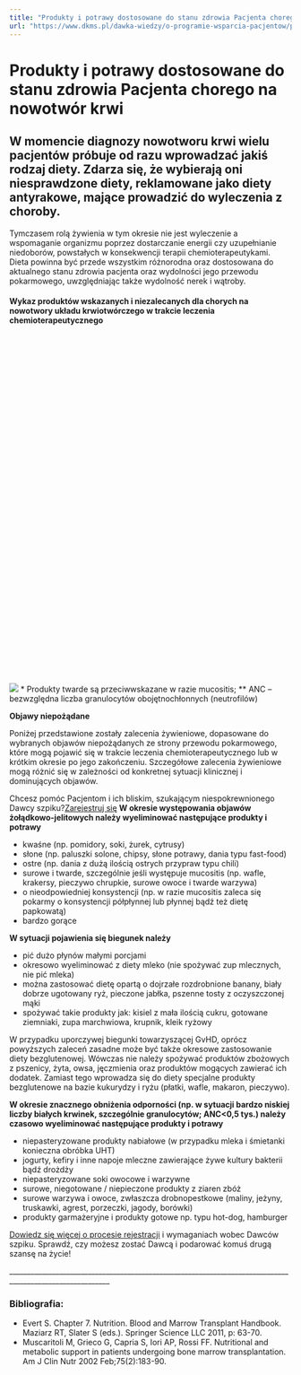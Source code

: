 ```yaml
---
title: "Produkty i potrawy dostosowane do stanu zdrowia Pacjenta chorego na nowotwór krwi"
url: "https://www.dkms.pl/dawka-wiedzy/o-programie-wsparcia-pacjentow/produkty-potrawy-dostosowane-do-stanu-zdrowia-pacjenta-chorego-na-nowotwor-krwi"
---
```


# Produkty i potrawy dostosowane do stanu zdrowia Pacjenta chorego na nowotwór krwi

## W momencie diagnozy nowotworu krwi wielu pacjentów próbuje od razu wprowadzać jakiś rodzaj diety. Zdarza się, że wybierają oni niesprawdzone diety, reklamowane jako diety antyrakowe, mające prowadzić do wyleczenia z choroby.

Tymczasem rolą żywienia w tym okresie nie jest wyleczenie a wspomaganie organizmu poprzez dostarczanie energii czy uzupełnianie niedoborów, powstałych w konsekwencji terapii chemioterapeutykami. Dieta powinna być przede wszystkim różnorodna oraz dostosowana do aktualnego stanu zdrowia pacjenta oraz wydolności jego przewodu pokarmowego, uwzględniając także wydolność nerek i wątroby.


#### Wykaz produktów wskazanych i niezalecanych dla chorych na nowotwory układu krwiotwórczego w trakcie leczenia chemioterapeutycznego


![](data:image/svg+xml;charset=utf-8,%3Csvg%20height='1230'%20width='1000'%20xmlns='http://www.w3.org/2000/svg'%20version='1.1'%3E%3C/svg%3E)![]()![](https://assets-eu-01.kc-usercontent.com:443/bed48093-082e-0109-4b5f-7bdadab5eedd/ed1dbe57-9ce2-4116-acdc-b7922f914b43/wykaz_produktow.png?w=622&h=765&auto=format&lossless=true&fit=cover)
\* Produkty twarde są przeciwwskazane w razie mucositis; \*\* ANC – bezwzględna liczba granulocytów obojętnochłonnych (neutrofilów)


**Objawy niepożądane**  

  

Poniżej przedstawione zostały zalecenia żywieniowe, dopasowane do wybranych objawów niepożądanych ze strony przewodu pokarmowego, które mogą pojawić się w trakcie leczenia chemioterapeutycznego lub w krótkim okresie po jego zakończeniu. Szczegółowe zalecenia żywieniowe mogą różnić się w zależności od konkretnej sytuacji klinicznej i dominujących objawów.


Chcesz pomóc Pacjentom i ich bliskim, szukającym niespokrewnionego Dawcy szpiku?[Zarejestruj się](/zarejestruj-sie-teraz "Zarejestruj sie teraz")
**W okresie występowania objawów żołądkowo\-jelitowych należy wyeliminować następujące produkty i potrawy**


* kwaśne (np. pomidory, soki, żurek, cytrusy)
* słone (np. paluszki solone, chipsy, słone potrawy, dania typu fast\-food)
* ostre (np. dania z dużą ilością ostrych przypraw typu chili)
* surowe i twarde, szczególnie jeśli występuje mucositis (np. wafle, krakersy, pieczywo chrupkie, surowe owoce i twarde warzywa)
* o nieodpowiedniej konsystencji (np. w razie mucositis zaleca się pokarmy o konsystencji półpłynnej lub płynnej bądź też dietę papkowatą)
* bardzo gorące


**W sytuacji pojawienia się biegunek należy**


* pić dużo płynów małymi porcjami
* okresowo wyeliminować z diety mleko (nie spożywać zup mlecznych, nie pić mleka)
* można zastosować dietę opartą o dojrzałe rozdrobnione banany, biały dobrze ugotowany ryż, pieczone jabłka, pszenne tosty z oczyszczonej mąki
* spożywać takie produkty jak: kisiel z mała ilością cukru, gotowane ziemniaki, zupa marchwiowa, krupnik, kleik ryżowy


W przypadku uporczywej biegunki towarzyszącej GvHD, oprócz powyższych zaleceń zasadne może być także okresowe zastosowanie diety bezglutenowej. Wówczas nie należy spożywać produktów zbożowych z pszenicy, żyta, owsa, jęczmienia oraz produktów mogących zawierać ich dodatek. Zamiast tego wprowadza się do diety specjalne produkty bezglutenowe na bazie kukurydzy i ryżu (płatki, wafle, makaron, pieczywo).


**W okresie znacznego obniżenia odporności (np. w sytuacji bardzo niskiej liczby białych krwinek, szczególnie granulocytów; ANC\<0,5 tys.) należy czasowo wyeliminować następujące produkty i potrawy**


* niepasteryzowane produkty nabiałowe (w przypadku mleka i śmietanki konieczna obróbka UHT)
* jogurty, kefiry i inne napoje mleczne zawierające żywe kultury bakterii bądź drożdży
* niepasteryzowane soki owocowe i warzywne
* surowe, niegotowane / niepieczone produkty z ziaren zbóż
* surowe warzywa i owoce, zwłaszcza drobnopestkowe (maliny, jeżyny, truskawki, agrest, porzeczki, jagody, borówki)
* produkty garmażeryjne i produkty gotowe np. typu hot\-dog, hamburger


[Dowiedz się więcej o procesie rejestracji](https://www.dkms.pl/dawka-wiedzy/o-rejestracji) i wymaganiach wobec Dawców szpiku. Sprawdź, czy możesz zostać Dawcą i podarować komuś drugą szansę na życie!


\_\_\_\_\_\_\_\_\_\_\_\_\_\_\_\_\_\_\_\_\_\_\_\_\_\_\_\_\_\_\_\_\_\_\_\_\_\_\_\_\_\_\_\_\_\_\_\_\_\_\_\_\_\_\_\_\_\_\_\_\_\_\_\_\_\_\_\_\_\_\_\_\_\_\_\_\_\_\_\_\_\_\_\_\_\_\_\_\_\_\_\_\_\_\_\_\_\_\_\_\_\_\_\_\_\_


### Bibliografia:


* Evert S. Chapter 7\. Nutrition. Blood and Marrow Transplant Handbook. Maziarz RT, Slater S (eds.). Springer Science LLC 2011, p: 63\-70\.
* Muscaritoli M, Grieco G, Capria S, Iori AP, Rossi FF. Nutritional and metabolic support in patients undergoing bone marrow transplantation. Am J Clin Nutr 2002 Feb;75(2\):183\-90\.

